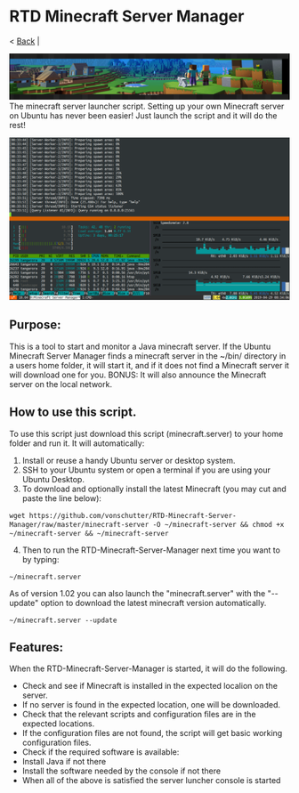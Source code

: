 # RTD Minecraft Server Manager
< [Back](https://github.com/vonschutter/RTD-Setup/blob/main/README.md) |

![RTD Media Header](Media_files/header.png "mc")
The minecraft server launcher script. Setting up your own Minecraft server on Ubuntu has never been easier! Just launch the script and it will do the rest! 

![Minecraft Manager Screenshot](Media_files/Scr1.png?raw=true "Executing the Script")

## Purpose:
This is a tool to start and monitor a Java minecraft server. If the Ubuntu Minecraft Server Manager finds a minecraft server in the ~/bin/ directory in a users home folder, it will start it, and if it does not find a Minecraft server it will download one for you. BONUS: It will also announce the Minecraft server on the local network. 

## How to use this script. 
To use this script just download this script (minecraft.server) to your home folder and run it. It will automatically: 

1. Install or reuse a handy Ubuntu server or desktop system. 
2. SSH to your Ubuntu system or open a terminal if you are using your Ubuntu Desktop. 
3. To download and optionally install the latest Minecraft (you may cut and paste the line below):

```
wget https://github.com/vonschutter/RTD-Minecraft-Server-Manager/raw/master/minecraft-server -O ~/minecraft-server && chmod +x ~/minecraft-server && ~/minecraft-server
```

4. Then to run the RTD-Minecraft-Server-Manager next time you want to by typing: 

```
~/minecraft.server
```

As of version 1.02 you can also launch the "minecraft.server" with the "--update" option to download the latest minecraft version automatically. 

```
~/minecraft.server --update
```

## Features:
When the RTD-Minecraft-Server-Manager is started, it will do the following.

- Check and see if Minecraft is installed in the expected localion on the server. 
- If no server is found in the expected location, one will be downloaded.
- Check that the relevant scripts and configuration files are in the expected locations. 
- If the configuration files are not found, the script will get basic working configuration files.
- Check if the required software is available:
-   Install Java if not there
-   Install the software needed by the console if not there
- When all of the above is satisfied the server luncher console is started

